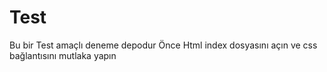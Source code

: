 # Test
Bu bir Test amaçlı deneme depodur
Önce Html index dosyasını açın ve css bağlantısını mutlaka yapın
